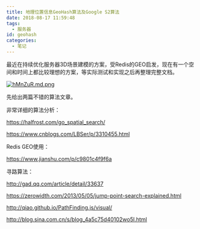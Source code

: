 ```yaml
---
title: 地理位置信息GeoHash算法及Google S2算法
date: 2018-08-17 11:59:48
tags:
  - 服务器
id: geohash
categories:
  - 笔记
---
```


最近在持续优化服务器3D场景建模的方案，受Redis的GEO启发，现在有一个空间和时间上都比较理想的方案，等实际测试和实现之后再整理完整文档。

[![hMnZuR.md.png](https://z3.ax1x.com/2021/08/27/hMnZuR.md.png)](https://imgtu.com/i/hMnZuR)

先给出两篇不错的算法文章。

非常详细的算法分析：

https://halfrost.com/go_spatial_search/

https://www.cnblogs.com/LBSer/p/3310455.html

Redis GEO使用：

https://www.jianshu.com/p/c9801c4f9f6a

寻路算法：

http://gad.qq.com/article/detail/33637

https://zerowidth.com/2013/05/05/jump-point-search-explained.html

http://qiao.github.io/PathFinding.js/visual/

http://blog.sina.com.cn/s/blog_4a5c75d40102wo5l.html
